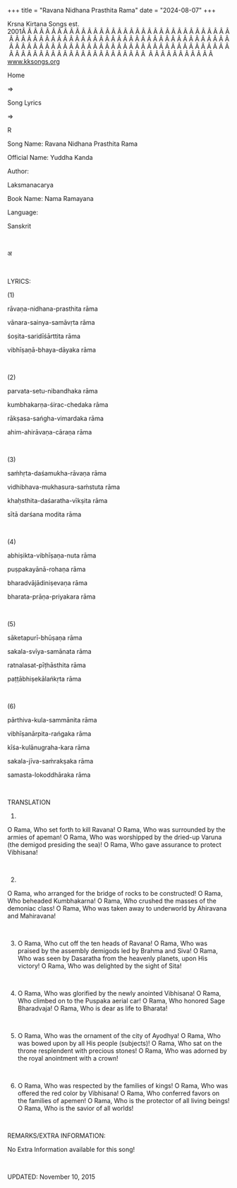 +++ 
title = "Ravana Nidhana Prasthita Rama"
date = "2024-08-07"
+++

Krsna Kirtana Songs est. 2001Â Â Â Â Â Â Â Â Â Â Â Â Â Â Â Â Â Â Â Â Â Â Â Â Â Â Â Â Â Â Â Â Â Â Â Â Â Â Â Â Â Â Â Â Â Â Â Â Â Â Â Â Â Â Â Â Â Â Â Â Â Â Â Â Â Â Â Â Â Â Â Â Â Â Â Â Â Â Â Â Â Â Â Â Â Â Â Â Â Â Â Â Â Â Â Â Â Â Â Â Â Â Â Â Â Â Â Â Â Â Â Â Â Â Â Â Â Â Â Â Â Â Â Â Â Â Â Â Â Â Â Â  Â Â Â Â Â Â Â Â Â Â Â  
www.kksongs.org








Home
 
⇒
 
Song
Lyrics


⇒
 
R


Song
Name: Ravana Nidhana Prasthita Rama


Official
Name: Yuddha Kanda


Author:

Laksmanacarya


Book
Name: 
Nama Ramayana


Language:

Sanskrit


 








अ








 


LYRICS:


(1)


rāvaṇa-nidhana-prasthita
rāma 


vānara-sainya-samāvṛta
rāma 


śoṣita-saridīśārttita
rāma 


vibhīṣaṇā-bhaya-dāyaka
rāma 


 


(2)


parvata-setu-nibandhaka
rāma 


kumbhakarṇa-śirac-chedaka
rāma 


rākṣasa-sańgha-vimardaka
rāma 


ahim-ahirāvaṇa-cāraṇa
rāma 


 


(3)


saḿhṛta-daśamukha-rāvaṇa
rāma 


vidhibhava-mukhasura-saḿstuta
rāma 


khaḥsthita-daśaratha-vīkṣita
rāma


sītā
darśana modita rāma 


 


(4)


abhiṣikta-vibhīṣaṇa-nuta
rāma 


puṣpakayānā-rohaṇa
rāma 


bharadvājādiniṣevaṇa
rāma


bharata-prāṇa-priyakara
rāma


 


(5)


sāketapurī-bhūṣaṇa
rāma 


sakala-svīya-samānata
rāma 


ratnalasat-pīṭhāsthita
rāma 


paṭṭābhiṣekālańkṛta
rāma 


 


(6)


pārthiva-kula-sammānita
rāma 


vibhīṣanārpita-rańgaka
rāma 


kīśa-kulānugraha-kara
rāma 


sakala-jīva-saḿrakṣaka
rāma 


samasta-lokoddhāraka
rāma


 


TRANSLATION


1)
O Rama, Who set forth to kill Ravana! O Rama, Who was surrounded by the armies
of apeman! O Rama, Who was worshipped by the dried-up Varuna (the demigod presiding
the sea)! O Rama, Who gave assurance to protect Vibhisana!


 


2)
O Rama, who arranged for the bridge of rocks to be constructed! O Rama, Who
beheaded Kumbhakarna! O Rama, Who crushed the masses of the demoniac class! O Rama,
Who was taken away to underworld by Ahiravana and Mahiravana!


 


3) O Rama,
Who cut off the ten heads of Ravana! O Rama, Who was praised by the assembly
demigods led by Brahma and Siva! O Rama, Who was seen by Dasaratha from the
heavenly planets, upon His victory! O Rama, Who was delighted by the sight of Sita!


 


4) O Rama,
Who was glorified by the newly anointed Vibhisana! O Rama, Who climbed on to
the Puspaka aerial car! O Rama, Who honored Sage Bharadvaja! O Rama, Who is
dear as life to Bharata!


 


5) O Rama,
Who was the ornament of the city of Ayodhya! O Rama, Who was bowed upon by all
His people (subjects)! O Rama, Who sat on the throne resplendent with precious
stones! O Rama, Who was adorned by the royal anointment with a crown!


 


6) O Rama,
Who was respected by the families of kings! O Rama, Who was offered the red
color by Vibhisana! O Rama, Who conferred favors on the families of apemen! O Rama,
Who is the protector of all living beings! O Rama, Who is the savior of all
worlds!


 


REMARKS/EXTRA
INFORMATION:


No
Extra Information available for this song!


 


UPDATED:
 November 10, 2015